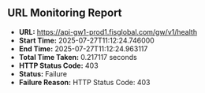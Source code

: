 ## URL Monitoring Report

- **URL:** https://api-gw1-prod1.fisglobal.com/gw/v1/health
- **Start Time:** 2025-07-27T11:12:24.746000
- **End Time:** 2025-07-27T11:12:24.963117
- **Total Time Taken:** 0.217117 seconds
- **HTTP Status Code:** 403
- **Status:** Failure
- **Failure Reason:** HTTP Status Code: 403
